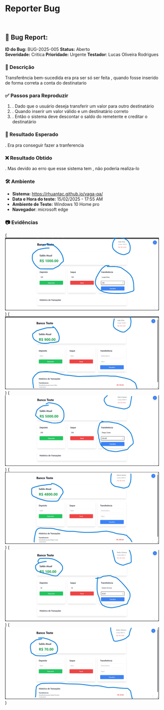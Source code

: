 # Reporter Bug
<br/>

## 🐞 Bug Report: 

**ID do Bug:** BUG-2025-005
**Status:** Aberto  
**Severidade:** Critica
**Prioridade:** Urgente 
**Testador**: Lucas Oliveira Rodrigues

### 📌 Descrição

Transferência bem-sucedida era pra ser só ser feita , quando fosse inserido de forma correta a conta do destinatario
 

### ✅ Passos para Reproduzir
1. . Dado que o usuário deseja transferir um valor para outro destinatário
2. . Quando inserir um valor válido e um destinatário correto
3. . Então o sistema deve descontar o saldo do remetente e creditar o destinatário

### 🔎 Resultado Esperado
. Era pra conseguir fazer a tranferencia

### ❌ Resultado Obtido
. Mas devido ao erro que esse sistema tem , não poderia realiza-lo

### 🛠 Ambiente
- **Sistema:**  https://rhuantac.github.io/vaga-qa/ 
- **Data e Hora do teste:** 15/02/2025 - 17:55 AM  
- **Ambiente de Teste:** Windows 10 Home pro 
- **Navegador**: microsoft edge

### 📷 Evidências

(![alt text](<../assets/joao transferencia.png>))
(![alt text](<../assets/joao transferencia 2.png>))
(![alt text](<../assets/mariana transferencia.png>))
(![alt text](<../assets/mariana transferencia 2.png>))
(![alt text](<../assets/pedro transferencia.png>))
(![alt text](<../assets/pedro transferencia 2.png>))